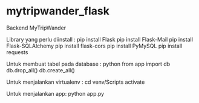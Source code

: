 # mytripwander_flask
Backend MyTripWander

Library yang perlu diinstall :
pip install Flask
pip install Flask-Mail
pip install Flask-SQLAlchemy
pip install flask-cors
pip install PyMySQL
pip install requests

Untuk membuat tabel pada database :
python
from app import db
db.drop_all()
db.create_all()

Untuk menjalankan virtualenv :
cd venv/Scripts
activate


Untuk menjalankan app:
python app.py
